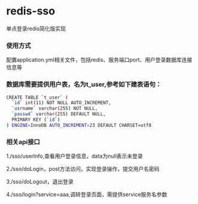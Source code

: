# redis-sso
单点登录redis简化版实现

### 使用方式

配置application.yml相关文件，包括redis、服务端口port、用户登录数据库连接信息等

### 数据库需要提供用户表，名为t_user,参考如下建表语句：
```Bash
CREATE TABLE `t_user` (
  `id` int(11) NOT NULL AUTO_INCREMENT,
  `usrname` varchar(255) NOT NULL,
  `passwd` varchar(255) DEFAULT NULL,
  PRIMARY KEY (`id`)
) ENGINE=InnoDB AUTO_INCREMENT=23 DEFAULT CHARSET=utf8
```
### 相关api接口

1./sso/userInfo,查看用户登录信息，data为null表示未登录

2./sso/doLogin，post方法访问，实现登录操作，提交用户名密码

3./sso/doLogout，退出登录

4./sso/login?service=aaa,调转登录页面，需提供service服务名参数
